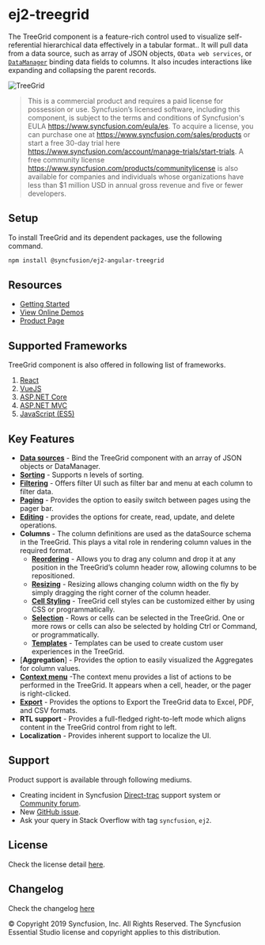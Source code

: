 # ej2-treegrid

The TreeGrid component is a feature-rich control used to visualize self-referential hierarchical data effectively in a tabular format.. It will pull data from a data source, such as array of JSON objects, `OData web services`, or [`DataManager`](http://ej2.syncfusion.com/documentation/data) binding data fields to columns. It also incudes interactions like expanding and collapsing the parent records.

![TreeGrid](https://ej2.syncfusion.com/products/tree-grid/readme.png)

> This is a commercial product and requires a paid license for possession or use. Syncfusion’s licensed software, including this component, is subject to the terms and conditions of Syncfusion's EULA https://www.syncfusion.com/eula/es. To acquire a license, you can purchase one at https://www.syncfusion.com/sales/products or start a free 30-day trial here https://www.syncfusion.com/account/manage-trials/start-trials.
> A free community license <https://www.syncfusion.com/products/communitylicense> is also available for companies and individuals whose organizations have less than $1 million USD in annual gross revenue and five or fewer developers.

## Setup

To install TreeGrid and its dependent packages, use the following command.

```sh
npm install @syncfusion/ej2-angular-treegrid
```

## Resources

* [Getting Started](https://ej2.syncfusion.com/angular/documentation/tree-grid/getting-started/?no-cache=1)
* [View Online Demos](https://ej2.syncfusion.com/angular/demos/#/material/treegrid/default)
* [Product Page](https://www.syncfusion.com/angular-ui-components/treegrid)

## Supported Frameworks

TreeGrid component is also offered in following list of frameworks.

1. [React](https://github.com/syncfusion/ej2-react-ui-components/tree/master/components/treegrid)
2. [VueJS](https://github.com/syncfusion/ej2-vue-ui-components/tree/master/components/treegrid)
3. [ASP.NET Core](https://www.syncfusion.com/aspnet-core-ui-controls/treegrid)
4. [ASP.NET MVC](https://www.syncfusion.com/aspnet-mvc-ui-controls/treegrid)
5. [JavaScript (ES5)](https://www.syncfusion.com/javascript-ui-controls/treegrid)

## Key Features

* [**Data sources**](https://ej2.syncfusion.com/angular/demos/#/material/treegrid/localdata) - Bind the TreeGrid component with an array of JSON objects or DataManager.
* [**Sorting**](https://ej2.syncfusion.com/angular/demos/#/material/treegrid/sorting) - Supports n levels of sorting.
* [**Filtering**](https://ej2.syncfusion.com/angular/demos/#/material/treegrid/filter) - Offers filter UI such as filter bar and menu at each column to filter data.
* [**Paging**](https://ej2.syncfusion.com/angular/demos/#/material/treegrid/default-paging) - Provides the option to easily switch between pages using the pager bar.
* [**Editing**](https://ej2.syncfusion.com/angular/demos/#/material/treegrid/inlineediting) - provides the options for create, read, update, and delete operations.
* **Columns** - The column definitions are used as the dataSource schema in the TreeGrid. This plays a vital role in rendering column values in the required format.
  * [**Reordering**](https://ej2.syncfusion.com/angular/demos/#/material/treegrid/reorder) - Allows you to drag any column and drop it at any position in the TreeGrid’s column header row, allowing columns to be repositioned.
  * [**Resizing**](https://ej2.syncfusion.com/angular/demos/#/material/treegrid/resizing) - Resizing allows changing column width on the fly by simply dragging the right corner of the column header.
  * [**Cell Styling**](https://ej2.syncfusion.com/angular/demos/#/material/treegrid/conditionalformatting) - TreeGrid cell styles can be customized either by using CSS or programmatically.
  * [**Selection**](https://ej2.syncfusion.com/angular/demos/#/material/treegrid/selection) - Rows or cells can be selected in the TreeGrid. One or more rows or cells can also be selected by holding Ctrl or Command, or programmatically.
  * [**Templates**](https://ej2.syncfusion.com/angular/demos/#/material/treegrid/columntemplate) - Templates can be used to create custom user experiences in the TreeGrid.
* [**Aggregation**] - Provides the option to easily visualized the Aggregates for column values.
* [**Context menu**](https://ej2.syncfusion.com/angular/demos/#/material/treegrid/contextmenu-default) -The context menu provides a list of actions to be performed in the TreeGrid. It appears when a cell, header, or the pager is right-clicked.
* [**Export**](https://ej2.syncfusion.com/angular/demos/#/material/treegrid/exporting-default) - Provides the options to Export the TreeGrid data to Excel, PDF, and CSV formats.
* **RTL support** - Provides a full-fledged right-to-left mode which aligns content in the TreeGrid control from right to left.
* **Localization** - Provides inherent support to localize the UI.

## Support

Product support is available through following mediums.

* Creating incident in Syncfusion [Direct-trac](https://www.syncfusion.com/support/directtrac/incidents?utm_source=npm&utm_campaign=grid) support system or [Community forum](https://www.syncfusion.com/forums/essential-js2?utm_source=npm&utm_campaign=grid).
* New [GitHub issue](https://github.com/syncfusion/ej2-javascript-ui-controls/issues/new).
* Ask your query in Stack Overflow with tag `syncfusion`, `ej2`.

## License

Check the license detail [here](https://github.com/syncfusion/ej2-javascript-ui-controls/blob/master/license?utm_source=npm&utm_campaign=grid).

## Changelog

Check the changelog [here](https://github.com/syncfusion/ej2-javascript-ui-controls/blob/master/controls/treegrid/CHANGELOG.md?utm_source=npm&utm_campaign=grid)

&copy; Copyright 2019 Syncfusion, Inc. All Rights Reserved. The Syncfusion Essential Studio license and copyright applies to this distribution.